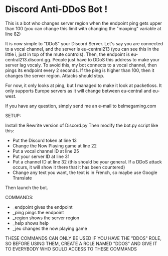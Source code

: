 # Discord Anti-DDoS Bot !

This is a bot who changes server region when the endpoint ping gets upper than 100 (you can change this limit with changing the "maxping" variable at line 82)

It is now simple to "DDoS" your Discord Server. Let's say you are connected to a vocal channel, and the server is eu-central213 (you can see this in the little i, just in top of the mute controls). Then, the endpoint is eu-central213.discord.gg. People just have to DDoS this address to make your server lag vocaly. To avoid this, my bot connects to a vocal channel, then pings its endpoint every 2 seconds. If the ping is higher than 100, then it changes the server region. Attacks should stop.

For now, it only looks at ping, but I managed to make it look at packetloss. It only supports Europe servers as it will change between eu-central and eu-west.

If you have any question, simply send me an e-mail to belmegaming.com




SETUP:

Install the Rewrite version of Discord.py
Then modify the bot.py script like this:
  - Put the Discord token at line 13
  - Change the Now Playing game at line 22
  - Put a vocal channel ID at line 25
  - Put your server ID at line 31
  - Put a channel ID at line 32 (this should be your general. If a DDoS attack occurs, it will show it there that it has been countered)
  - Change any text you want, the text is in French, so maybe use Google Translate

Then launch the bot.

COMMANDS:
  - \_endpoint gives the endpoint
  - \_ping pings the endpoint
  - \_region shows the server region
  - \_help shows help
  - \_jeu changes the now playing game

THESE COMMANDS CAN ONLY BE USED IF YOU HAVE THE "DDOS" ROLE, SO BEFORE USING THEM, CREATE A ROLE NAMED "DDOS" AND GIVE IT TO EVERYBODY WHO SOULD ACCESS TO THESE COMMANDS
